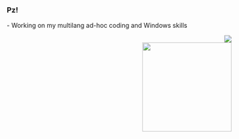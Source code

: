 ### Pz!

\- Working on my multilang ad-hoc coding and Windows skills  

<p align="right">
<img src="http://www.hackthebox.eu/badge/image/223026">
<br>
<img align="right" src="https://github-readme-stats.vercel.app/api/top-langs/?username=gbyx3&theme=merko&layout=compact&hide_border=true" width=200>
<br>
</p>

<!--
**gbyx3/gbyx3** is a ✨ _special_ ✨ repository because its `README.md` (this file) appears on your GitHub profile.

Here are some ideas to get you started:

- 🔭 I’m currently working on ...
- 🌱 I’m currently learning ...
- 👯 I’m looking to collaborate on ...
- 🤔 I’m looking for help with ...
- 💬 Ask me about ...
- 📫 How to reach me: ...
- 😄 Pronouns: ...
- ⚡ Fun fact: ...
-->
